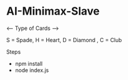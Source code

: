 # AI-Minimax-Slave

<-- Type of Cards -->

S = Spade, H = Heart, D = Diamond , C = Club

Steps
- npm install
- node index.js
